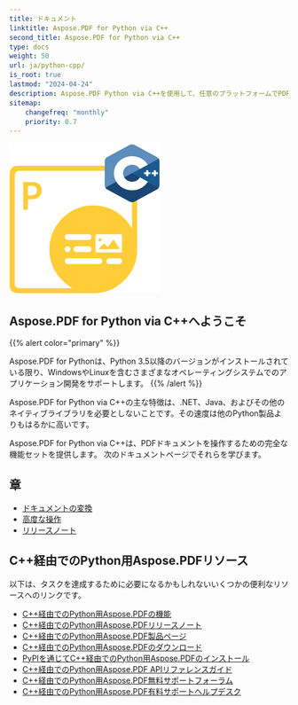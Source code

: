 ```yaml
---
title: ドキュメント
linktitle: Aspose.PDF for Python via C++
second_title: Aspose.PDF for Python via C++
type: docs
weight: 50
url: ja/python-cpp/
is_root: true
lastmod: "2024-04-24"
description: Aspose.PDF Python via C++を使用して、任意のプラットフォームでPDFドキュメントを処理するアプリケーションをPythonで作成する方法を学びます。チュートリアル、サンプルコードなどをご覧ください。
sitemap:
    changefreq: "monthly"
    priority: 0.7
---
```


![Aspose.PDF for Python via C++ ロゴ画像](aspose_pdf-for-python-cpp.png)

## Aspose.PDF for Python via C++へようこそ

{{% alert color="primary" %}}

Aspose.PDF for Pythonは、Python 3.5以降のバージョンがインストールされている限り、WindowsやLinuxを含むさまざまなオペレーティングシステムでのアプリケーション開発をサポートします。
{{% /alert %}}

Aspose.PDF for Python via C++の主な特徴は、.NET、Java、およびその他のネイティブライブラリを必要としないことです。その速度は他のPython製品よりもはるかに高いです。

Aspose.PDF for Python via C++は、PDFドキュメントを操作するための完全な機能セットを提供します。
 次のドキュメントページでそれらを学びます。

## 章

- [ドキュメントの変換](/pdf/python-cpp/converting/)
- [高度な操作](/pdf/python-cpp/advanced-operations/)
- [リリースノート](https://releases.aspose.com/pdf/pythoncpp/)

## C++経由でのPython用Aspose.PDFリソース

以下は、タスクを達成するために必要になるかもしれないいくつかの便利なリソースへのリンクです。

- [C++経由でのPython用Aspose.PDFの機能](/pdf/python-cpp/key-features/)
- [C++経由でのPython用Aspose.PDFリリースノート](https://releases.aspose.com/pdf/pythoncpp/)
- [C++経由でのPython用Aspose.PDF製品ページ](https://products.aspose.com/pdf/python-cpp/)
- [C++経由でのPython用Aspose.PDFのダウンロード](https://releases.aspose.com/pdf/pythoncpp/)
- [PyPIを通じてC++経由でのPython用Aspose.PDFのインストール](https://pypi.org/project/aspose-pdf-cpp-for-python/)
- [C++経由でのPython用Aspose.PDF APIリファレンスガイド](https://reference.aspose.com/pdf/python-cpp/)
- [C++経由でのPython用Aspose.PDF無料サポートフォーラム](https://forum.aspose.com/c/pdf/10)
- [C++経由でのPython用Aspose.PDF有料サポートヘルプデスク](https://helpdesk.aspose.com/)